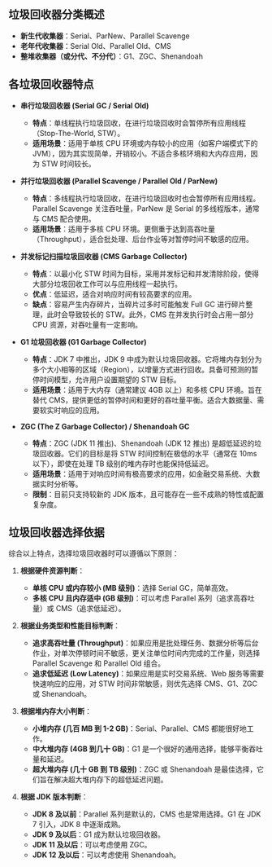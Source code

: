 ## 垃圾回收器分类概述

* **新生代收集器**：Serial、ParNew、Parallel Scavenge
* **老年代收集器**：Serial Old、Parallel Old、CMS
* **整堆收集器（或分代、不分代）**：G1、ZGC、Shenandoah

## 各垃圾回收器特点

* **串行垃圾回收器 (Serial GC / Serial Old)**
    * **特点**：单线程执行垃圾回收，在进行垃圾回收时会暂停所有应用线程（Stop-The-World, STW）。
    * **适用场景**：适用于单核 CPU 环境或内存较小的应用（如客户端模式下的 JVM），因为其实现简单，开销较小。不适合多核环境和大内存应用，因为 STW 时间较长。

* **并行垃圾回收器 (Parallel Scavenge / Parallel Old / ParNew)**
    * **特点**：多线程执行垃圾回收，在进行垃圾回收时也会暂停所有应用线程。Parallel Scavenge 关注吞吐量，ParNew 是 Serial 的多线程版本，通常与 CMS 配合使用。
    * **适用场景**：适用于多核 CPU 环境。更侧重于达到高吞吐量（Throughput），适合批处理、后台作业等对暂停时间不敏感的应用。

* **并发标记扫描垃圾回收器 (CMS Garbage Collector)**
    * **特点**：以最小化 STW 时间为目标，采用并发标记和并发清除阶段，使得大部分垃圾回收工作可以与应用线程一起执行。
    * **优点**：低延迟，适合对响应时间有较高要求的应用。
    * **缺点**：容易产生内存碎片，当碎片过多时可能触发 Full GC 进行碎片整理，此时会导致较长的 STW。此外，CMS 在并发执行时会占用一部分 CPU 资源，对吞吐量有一定影响。

* **G1 垃圾回收器 (G1 Garbage Collector)**
    * **特点**：JDK 7 中推出，JDK 9 中成为默认垃圾回收器。它将堆内存划分为多个大小相等的区域（Region），以增量方式进行回收。具备可预测的暂停时间模型，允许用户设置期望的 STW 目标。
    * **适用场景**：适用于大内存（通常建议 4GB 以上）和多核 CPU 环境。旨在替代 CMS，提供更低的暂停时间和更好的吞吐量平衡。适合大数据量、需要软实时响应的应用。

* **ZGC (The Z Garbage Collector) / Shenandoah GC**
    * **特点**：ZGC (JDK 11 推出)、Shenandoah (JDK 12 推出) 是超低延迟的垃圾回收器。它们的目标是将 STW 时间控制在极低的水平（通常在 10ms 以下），即使在处理 TB 级别的堆内存时也能保持低延迟。
    * **适用场景**：适用于对响应时间有极高要求的应用，如金融交易系统、大数据实时分析等。
    * **限制**：目前只支持较新的 JDK 版本，且可能存在一些不成熟的特性或配置复杂度。

## 垃圾回收器选择依据

综合以上特点，选择垃圾回收器时可以遵循以下原则：

1.  **根据硬件资源判断**：
    * **单核 CPU 或内存较小 (MB 级别)**：选择 Serial GC，简单高效。
    * **多核 CPU 且内存适中 (GB 级别)**：可以考虑 Parallel 系列（追求高吞吐量）或 CMS（追求低延迟）。

2.  **根据业务类型和性能目标判断**：
    * **追求高吞吐量 (Throughput)**：如果应用是批处理任务、数据分析等后台作业，对单次停顿时间不敏感，更关注单位时间内完成的工作量，则选择 Parallel Scavenge 和 Parallel Old 组合。
    * **追求低延迟 (Low Latency)**：如果应用是实时交易系统、Web 服务等需要快速响应的应用，对 STW 时间非常敏感，则优先选择 CMS、G1、ZGC 或 Shenandoah。

3.  **根据堆内存大小判断**：
    * **小堆内存 (几百 MB 到 1-2 GB)**：Serial、Parallel、CMS 都能很好地工作。
    * **中大堆内存 (4GB 到几十 GB)**：G1 是一个很好的通用选择，能够平衡吞吐量和延迟。
    * **超大堆内存 (几十 GB 到 TB 级别)**：ZGC 或 Shenandoah 是最佳选择，它们旨在解决超大堆内存下的超低延迟问题。

4.  **根据 JDK 版本判断**：
    * **JDK 8 及以前**：Parallel 系列是默认的，CMS 也是常用选择。G1 在 JDK 7 引入，JDK 8 中逐渐成熟。
    * **JDK 9 及以后**：G1 成为默认垃圾回收器。
    * **JDK 11 及以后**：可以考虑使用 ZGC。
    * **JDK 12 及以后**：可以考虑使用 Shenandoah。

